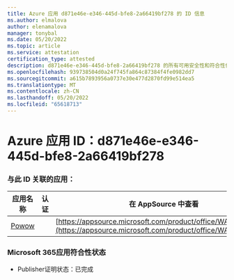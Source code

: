 ```yaml
---
title: Azure 应用 d871e46e-e346-445d-bfe8-2a66419bf278 的 ID 信息
ms.author: elmalova
author: elenamalova
manager: tonybal
ms.date: 05/20/2022
ms.topic: article
ms.service: attestation
certification_type: attested
description: d871e46e-e346-445d-bfe8-2a66419bf278 的所有可用安全性和符合性信息。
ms.openlocfilehash: 939738504d0a24f745fa864c87384f4fe0982dd7
ms.sourcegitcommit: a615b7893956a0737e30e477d2870fd99e514ea5
ms.translationtype: MT
ms.contentlocale: zh-CN
ms.lasthandoff: 05/20/2022
ms.locfileid: "65618713"
---
```

# <a name="azure-app-id-d871e46e-e346-445d-bfe8-2a66419bf278"></a>Azure 应用 ID：d871e46e-e346-445d-bfe8-2a66419bf278


### <a name="apps-associated-with-this-id"></a>与此 ID 关联的应用：
| **应用名称** | **认证** | **在 AppSource 中查看** |
|--------------|---------------|-----------------------|
| [Powow](../forward/WA200002952.md) |  | [https://appsource.microsoft.com/product/office/WA200002952](https://appsource.microsoft.com/product/office/WA200002952) |

### <a name="microsoft-365-app-compliance-status"></a>Microsoft 365应用符合性状态
- Publisher证明状态：已完成
